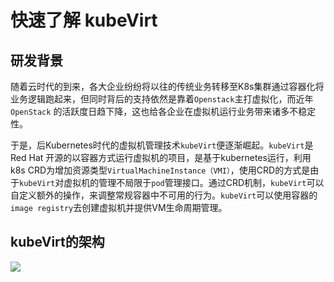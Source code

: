 # 快速了解 kubeVirt

## 研发背景

随着云时代的到来，各大企业纷纷将以往的传统业务转移至K8s集群通过容器化将业务逻辑跑起来，但同时背后的支持依然是靠着`Openstack`主打虚拟化，而近年`OpenStack`
的活跃度日趋下降，这也给各企业在虚拟机运行业务带来诸多不稳定性。

于是，后Kubernetes时代的虚拟机管理技术`kubeVirt`便逐渐崛起。`kubeVirt`是 Red Hat 开源的以容器方式运行虚拟机的项目，是基于kubernetes运行，利用k8s CRD为增加资源类型`VirtualMachineInstance（VMI）`，使用CRD的方式是由于`kubeVirt`对虚拟机的管理不局限于`pod`管理接口。通过CRD机制，`kubeVirt`可以自定义额外的操作，来调整常规容器中不可用的行为。`kubeVirt`可以使用容器的`image registry`去创建虚拟机并提供VM生命周期管理。

## kubeVirt的架构

![](https://cdn.jsdelivr.net/gh/hyperter96/cloud-native-docs/docs/assets/images/kubeVirt-infra.png)
